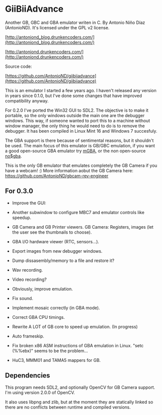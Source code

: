 GiiBiiAdvance
=============

Another GB, GBC and GBA emulator writen in C. By Antonio Niño Díaz (AntonioND). It's licensed under the GPL v2 license.

[http://antoniond_blog.drunkencoders.com/](http://antoniond_blog.drunkencoders.com/)

[http://antoniond.drunkencoders.com/](http://antoniond.drunkencoders.com/)

Source code:

[https://github.com/AntonioND/giibiiadvance](https://github.com/AntonioND/giibiiadvance)

This is an emulator I started a few years ago. I haven't released any version in years since 0.1.0, but I've done some changes that have improved compatibility anyway.

For 0.2.0 I've ported the Win32 GUI to SDL2. The objective is to make it portable, so the only windows outside the main one are the debugger windows. This way, if someone wanted to port this to a machine without window manager, the only thing he would need to do is to remove the debugger. It has been compiled in Linux Mint 16 and Windows 7 succesfuly. 

The GBA support is there because of sentimental reasons, but it shouldn't be used. The main focus of this emulator is GB/GBC emulation, if you want a good open-source GBA emulator try [mGBA](https://mgba.io/), or the non open-source [no$gba](http://problemkaputt.de/gba.htm).

This is the only GB emulator that emulates completely the GB Camera if you have a webcam! :) More information aobut the GB Camera here: https://github.com/AntonioND/gbcam-rev-engineer

For 0.3.0
---------

- Improve the GUI:
 - Another subwindow to configure MBC7 and emulator controls like speedup.
 - GB Camera and GB Printer viewers. GB Camera: Registers, images (let the user see the thumbnails to choose).
 - GBA I/O hardware viewer (RTC, sensors...).
 - Export images from new debugger windows.
 - Dump dissasembly/memory to a file and restore it?
 - Wav recording.
 - Video recording?

- Obviously, improve emulation.
 - Fix sound.
 - Implement mosaic correctly (in GBA mode).
 - Correct GBA CPU timings.
 - Rewrite A LOT of GB core to speed up emulation. (In progress)
 - Auto frameskip.
 - Fix broken x86 ASM instructions of GBA emulation in Linux. "setc (%%ebx)" seems to be the problem...
 - HuC3, MMM01 and TAMA5 mappers for GB.
 
Dependencies
------------

This program needs SDL2, and optionally OpenCV for GB Camera support. I'm using version 2.0.0 of OpenCV.

It also uses libpng and zlib, but at the moment they are statically linked so there are no conflicts between runtime and compiled versions.

